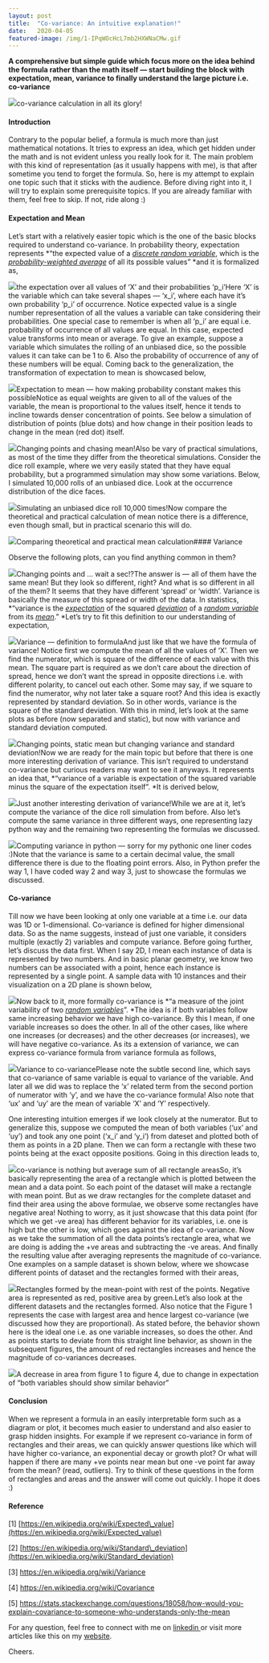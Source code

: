 ```yaml
---
layout:	post
title:	"Co-variance: An intuitive explanation!"
date:	2020-04-05
featured-image: /img/1-IPqWOcHcL7mb2HXWNaCMw.gif
---
```


  **A comprehensive but simple guide which focus more on the idea behind the formula rather than the math itself — start building the block with expectation, mean, variance to finally understand the large picture i.e. co-variance**

![](/img/1-IPqWOcHcL7mb2HXWNaCMw.gif)co-variance calculation in all its glory!

#### Introduction

Contrary to the popular belief, a formula is much more than just mathematical notations. It tries to express an idea, which get hidden under the math and is not evident unless you really look for it. The main problem with this kind of representation (as it usually happens with me), is that after sometime you tend to forget the formula. So, here is my attempt to explain one topic such that it sticks with the audience. Before diving right into it, I will try to explain some prerequisite topics. If you are already familiar with them, feel free to skip. If not, ride along :)

#### Expectation and Mean

Let’s start with a relatively easier topic which is the one of the basic blocks required to understand co-variance. In probability theory, expectation represents *“the expected value of a *[*discrete random variable*](https://en.wikipedia.org/wiki/Discrete_random_variable "Discrete random variable")*, which is the *[*probability-weighted average*](https://en.wikipedia.org/wiki/Weighted_average "Weighted average")* of all its possible values” *and it is formalized as,

![](/img/1jBI01BwgGZD8Ju3luRHtQg.png)the expectation over all values of ‘X’ and their probabilities ‘p\_i’Here ‘X’ is the variable which can take several shapes — ‘x\_i’, where each have it’s own probability ‘p\_i’ of occurrence. Notice expected value is a single number representation of all the values a variable can take considering their probabilities. One special case to remember is when all ‘p\_i’ are equal i.e. probability of occurrence of all values are equal. In this case, expected value transforms into mean or average. To give an example, suppose a variable which simulates the rolling of an unbiased dice, so the possible values it can take can be 1 to 6. Also the probability of occurrence of any of these numbers will be equal. Coming back to the generalization, the transformation of expectation to mean is showcased below,

![](/img/1HRwD4bFqo7DnHz3zMbzYCg@2x.jpeg)Expectation to mean — how making probability constant makes this possibleNotice as equal weights are given to all of the values of the variable, the mean is proportional to the values itself, hence it tends to incline towards denser concentration of points. See below a simulation of distribution of points (blue dots) and how change in their position leads to change in the mean (red dot) itself.

![](/img/17umK2k3ZpYE3h4WuaU8saA.gif)Changing points and chasing mean!Also be vary of practical simulations, as most of the time they differ from the theoretical simulations. Consider the dice roll example, where we very easily stated that they have equal probability, but a programmed simulation may show some variations. Below, I simulated 10,000 rolls of an unbiased dice. Look at the occurrence distribution of the dice faces.

![](/img/1mojiicmL6BjvrRUel-W0cw.png)Simulating an unbiased dice roll 10,000 times!Now compare the theoretical and practical calculation of mean notice there is a difference, even though small, but in practical scenario this will do.

![](/img/1WNonftFOviuMU5OaZvZpFw.png)Comparing theoretical and practical mean calculation#### Variance

Observe the following plots, can you find anything common in them?

![](/img/1eZ1H2VwHY2O_T7FhV9i0wg.gif)Changing points and … wait a sec!?The answer is — all of them have the same mean! But they look so different, right? And what is so different in all of the them? It seems that they have different ‘spread’ or ‘width’. Variance is basically the measure of this spread or width of the data. In statistics, *“variance is the *[*expectation*](https://en.wikipedia.org/wiki/Expected_value "Expected value")* of the squared *[*deviation*](https://en.wikipedia.org/wiki/Deviation_%28statistics%29 "Deviation (statistics)")* of a *[*random variable*](https://en.wikipedia.org/wiki/Random_variable "Random variable")* from its *[*mean*](https://en.wikipedia.org/wiki/Expected_value "Expected value")*.” *Let’s try to fit this definition to our understanding of expectation,

![](/img/1MFGkiwrkIZPBP4wjXAwwLA@2x.jpeg)Variance — definition to formulaAnd just like that we have the formula of variance! Notice first we compute the mean of all the values of ‘X’. Then we find the numerator, which is square of the difference of each value with this mean. The square part is required as we don’t care about the direction of spread, hence we don’t want the spread in opposite directions i.e. with different polarity, to cancel out each other. Some may say, if we square to find the numerator, why not later take a square root? And this idea is exactly represented by standard deviation. So in other words, variance is the square of the standard deviation. With this in mind, let’s look at the same plots as before (now separated and static), but now with variance and standard deviation computed.

![](/img/1_leSnE5uihUkCpUmAvnITQ.png)Changing points, static mean but changing variance and standard deviation!Now we are ready for the main topic but before that there is one more interesting derivation of variance. This isn’t required to understand co-variance but curious readers may want to see it anyways. It represents an idea that, *“variance of a variable is expectation of the squared variable minus the square of the expectation itself”. *It is derived below,

![](/img/1cyb2nwRxUpYFiI-jxIHN2g@2x.jpeg)Just another interesting derivation of variance!While we are at it, let’s compute the variance of the dice roll simulation from before. Also let’s compute the same variance in three different ways, one representing lazy python way and the remaining two representing the formulas we discussed.

![](/img/1128CqtomAkGqWjMWww6DFw.png)Computing variance in python — sorry for my pythonic one liner codes :)Note that the variance is same to a certain decimal value, the small difference there is due to the floating point errors. Also, in Python prefer the way 1, I have coded way 2 and way 3, just to showcase the formulas we discussed.

#### Co-variance

Till now we have been looking at only one variable at a time i.e. our data was 1D or 1-dimensional. Co-variance is defined for higher dimensional data. So as the name suggests, instead of just one variable, it considers multiple (exactly 2) variables and compute variance. Before going further, let’s discuss the data first. When I say 2D, I mean each instance of data is represented by two numbers. And in basic planar geometry, we know two numbers can be associated with a point, hence each instance is represented by a single point. A sample data with 10 instances and their visualization on a 2D plane is shown below,

![](/img/1-vLYdgW9--6vUm8r284niA.png)Now back to it, more formally co-variance is *“a measure of the joint variability of two *[*random variables*](https://en.wikipedia.org/wiki/Random_variable "Random variable")*”. *The idea is if both variables follow same increasing behavior we have high co-variance. By this I mean, if one variable increases so does the other. In all of the other cases, like where one increases (or decreases) and the other decreases (or increases), we will have negative co-variance. As its a extension of variance, we can express co-variance formula from variance formula as follows,

![](/img/1KWWGOuhPIxH2Ah5ntAH99w@2x.jpeg)Variance to co-variancePlease note the subtle second line, which says that co-variance of same variable is equal to variance of the variable. And later all we did was to replace the ‘x’ related term from the second portion of numerator with ‘y’, and we have the co-variance formula! Also note that ‘ux’ and ‘uy’ are the mean of variable ‘X’ and ‘Y’ respectively.

One interesting intuition emerges if we look closely at the numerator. But to generalize this, suppose we computed the mean of both variables (‘ux’ and ‘uy’) and took any one point (‘x\_i’ and ‘y\_i’) from dateset and plotted both of them as points in a 2D plane. Then we can form a rectangle with these two points being at the exact opposite positions. Going in this direction leads to,

![](/img/1Lcv40gZCb62xjMmfhv6W7g@2x.jpeg)co-variance is nothing but average sum of all rectangle areasSo, it’s basically representing the area of a rectangle which is plotted between the mean and a data point. So each point of the dataset will make a rectangle with mean point. But as we draw rectangles for the complete dataset and find their area using the above formulae, we observe some rectangles have negative area! Nothing to worry, as it just showcase that this data point (for which we get -ve area) has different behavior for its variables, i.e. one is high but the other is low, which goes against the idea of co-variance. Now as we take the summation of all the data points’s rectangle area, what we are doing is adding the +ve areas and subtracting the -ve areas. And finally the resulting value after averaging represents the magnitude of co-variance. One examples on a sample dataset is shown below, where we showcase different points of dataset and the rectangles formed with their areas,

![](/img/1JaJuvswEpH2eNC-ol7IVZw.gif)Rectangles formed by the mean-point with rest of the points. Negative area is represented as red, positive area by green.Let’s also look at the different datasets and the rectangles formed. Also notice that the Figure 1 represents the case with largest area and hence largest co-variance (we discussed how they are proportional). As stated before, the behavior shown here is the ideal one i.e. as one variable increases, so does the other. And as points starts to deviate from this straight line behavior, as shown in the subsequent figures, the amount of red rectangles increases and hence the magnitude of co-variances decreases.

![](/img/1FUagBYPBekw6tniKEKTA9A.png)A decrease in area from figure 1 to figure 4, due to change in expectation of “both variables should show similar behavior”

#### Conclusion

When we represent a formula in an easily interpretable form such as a diagram or plot, it becomes much easier to understand and also easier to grasp hidden insights. For example if we represent co-variance in form of rectangles and their areas, we can quickly answer questions like which will have higher co-variance, an exponential decay or growth plot? Or what will happen if there are many +ve points near mean but one -ve point far away from the mean? (read, outliers). Try to think of these questions in the form of rectangles and areas and the answer will come out quickly. I hope it does :)

#### Reference

[1] [https://en.wikipedia.org/wiki/Expected\_value](https://en.wikipedia.org/wiki/Expected_value)

[2] [https://en.wikipedia.org/wiki/Standard\_deviation](https://en.wikipedia.org/wiki/Standard_deviation)

[3] <https://en.wikipedia.org/wiki/Variance>

[4] <https://en.wikipedia.org/wiki/Covariance>

[5] <https://stats.stackexchange.com/questions/18058/how-would-you-explain-covariance-to-someone-who-understands-only-the-mean>

For any question, feel free to connect with me on [linkedin ](https://www.linkedin.com/in/imohitmayank/)or visit more articles like this on my [website](http://mohitmayank.com).

Cheers.

  